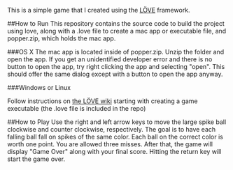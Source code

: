 This is a simple game that I created using the [LÖVE](https://love2d.org/) framework. 

##How to Run
This repository contains the source code to build the project using love, along with a .love file to create a mac app or executable file, and popper.zip, which holds the mac app.

###OS X
The mac app is located inside of popper.zip. Unzip the folder and open the app. If you get an unidentified developer error and there is no button to open the app, try right clicking the app and selecting "open". This should offer the same dialog except with a button to open the app anyway.

###Windows or Linux

Follow instructions on [the LÖVE wiki](https://love2d.org/wiki/Game_Distribution) starting with creating a game executable (the .love file is included in the repo)





##How to Play
Use the right and left arrow keys to move the large spike ball clockwise and counter clockwise, respectively. The goal is to have each falling ball fall on spikes of the same color. Each ball on the correct color is worth one point. You are allowed three misses. After that, the game will display "Game Over" along with your final score. Hitting the return key will start the game over. 
